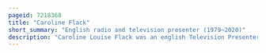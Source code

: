 ```yaml
---
pageid: 7218368
title: "Caroline Flack"
short_summary: "English radio and television presenter (1979–2020)"
description: "Caroline Louise Flack was an english Television Presenter and Actress. Flack grew up in Norfolk and took an Interest in dancing and Theatre while attending School. She began her professional Career as an Actress playing the Sketch Comedy Show Bo' Selecta! , and went on to present various ITV2 shows including I'm a Celebrity. . . Get me out of here! Now! And the Xtra Factor."
---
```

